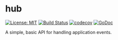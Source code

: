 # hub<br/>

[![License: MIT](https://img.shields.io/badge/License-MIT-yellow.svg)](https://opensource.org/licenses/MIT)
[![Build Status](https://travis-ci.org/johnabass/hub.svg?branch=master)](https://travis-ci.org/johnabass/hub)
[![codecov](https://codecov.io/gh/johnabass/hub/branch/master/graph/badge.svg)](https://codecov.io/gh/johnabass/hub)
[![GoDoc](https://godoc.org/github.com/johnabass/hub?status.svg)](https://godoc.org/github.com/johnabass/hub)
<br/>

A simple, basic API for handling application events.
